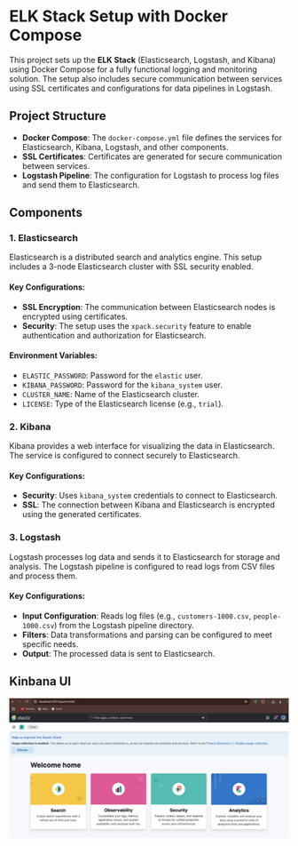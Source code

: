 # ELK Stack Setup with Docker Compose

This project sets up the **ELK Stack** (Elasticsearch, Logstash, and Kibana) using Docker Compose for a fully functional logging and monitoring solution. The setup also includes secure communication between services using SSL certificates and configurations for data pipelines in Logstash.

## Project Structure

- **Docker Compose**: The `docker-compose.yml` file defines the services for Elasticsearch, Kibana, Logstash, and other components.
- **SSL Certificates**: Certificates are generated for secure communication between services.
- **Logstash Pipeline**: The configuration for Logstash to process log files and send them to Elasticsearch.

## Components

### 1. **Elasticsearch**
Elasticsearch is a distributed search and analytics engine. This setup includes a 3-node Elasticsearch cluster with SSL security enabled.

#### Key Configurations:
- **SSL Encryption**: The communication between Elasticsearch nodes is encrypted using certificates.
- **Security**: The setup uses the `xpack.security` feature to enable authentication and authorization for Elasticsearch.

#### Environment Variables:
- `ELASTIC_PASSWORD`: Password for the `elastic` user.
- `KIBANA_PASSWORD`: Password for the `kibana_system` user.
- `CLUSTER_NAME`: Name of the Elasticsearch cluster.
- `LICENSE`: Type of the Elasticsearch license (e.g., `trial`).

### 2. **Kibana**
Kibana provides a web interface for visualizing the data in Elasticsearch. The service is configured to connect securely to Elasticsearch.

#### Key Configurations:
- **Security**: Uses `kibana_system` credentials to connect to Elasticsearch.
- **SSL**: The connection between Kibana and Elasticsearch is encrypted using the generated certificates.

### 3. **Logstash**
Logstash processes log data and sends it to Elasticsearch for storage and analysis. The Logstash pipeline is configured to read logs from CSV files and process them.

#### Key Configurations:
- **Input Configuration**: Reads log files (e.g., `customers-1000.csv`, `people-1000.csv`) from the Logstash pipeline directory.
- **Filters**: Data transformations and parsing can be configured to meet specific needs.
- **Output**: The processed data is sent to Elasticsearch.


## **Kinbana UI**
![alt text](image.png)